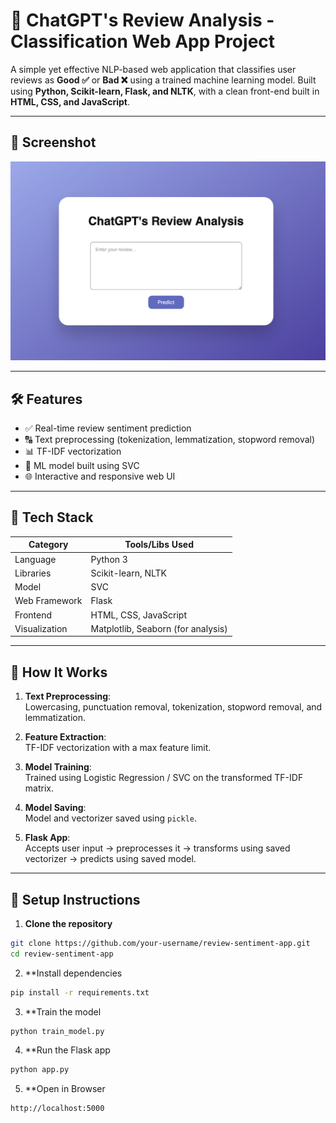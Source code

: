 # 🚀 ChatGPT's Review Analysis - Classification Web App Project

A simple yet effective NLP-based web application that classifies user reviews as **Good ✅** or **Bad ❌** using a trained machine learning model. Built using **Python, Scikit-learn, Flask, and NLTK**, with a clean front-end built in **HTML, CSS, and JavaScript**.

---

## 📸 Screenshot

![App Screenshot](ChatGPT's_Review_Analysis/static/review-analysis-thumbnail.png)

---

## 🛠️ Features

- ✅ Real-time review sentiment prediction
- 🔠 Text preprocessing (tokenization, lemmatization, stopword removal)
- 📊 TF-IDF vectorization
- 🤖 ML model built using SVC
- 🌐 Interactive and responsive web UI

---

## 🧰 Tech Stack

| Category         | Tools/Libs Used                          |
|------------------|------------------------------------------|
| Language         | Python 3                                 |
| Libraries        | Scikit-learn, NLTK                       |
| Model            | SVC                                      |
| Web Framework    | Flask                                    |
| Frontend         | HTML, CSS, JavaScript                    |
| Visualization    | Matplotlib, Seaborn (for analysis)       |

---

## 🧪 How It Works

1. **Text Preprocessing**:  
   Lowercasing, punctuation removal, tokenization, stopword removal, and lemmatization.

2. **Feature Extraction**:  
   TF-IDF vectorization with a max feature limit.

3. **Model Training**:  
   Trained using Logistic Regression / SVC on the transformed TF-IDF matrix.

4. **Model Saving**:  
   Model and vectorizer saved using `pickle`.

5. **Flask App**:  
   Accepts user input → preprocesses it → transforms using saved vectorizer → predicts using saved model.

---

## 🔧 Setup Instructions

1. **Clone the repository**
```bash
git clone https://github.com/your-username/review-sentiment-app.git
cd review-sentiment-app
```

2. **Install dependencies
```bash
pip install -r requirements.txt
```

3. **Train the model
```bash
python train_model.py
```

4. **Run the Flask app
```bash
python app.py
```

5. **Open in Browser
```bash
http://localhost:5000
```

